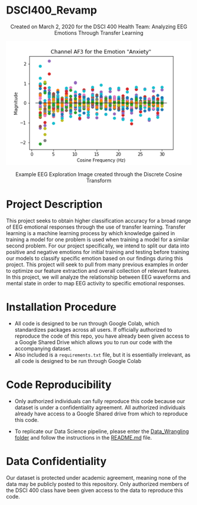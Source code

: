 # DSCI400_Revamp
<p align="center">
  Created on March 2, 2020 for the DSCI 400 Health Team: 
  Analyzing EEG Emotions Through Transfer Learning  
</p>

<p align="center">
  <img src=DCTExplorationImage.png width="700" title="DCT Exploration Image">
</p>
<p align="center">
  Example EEG Exploration Image created through the Discrete Cosine Transform
</p>

# Project Description
This project seeks to obtain higher classification accuracy for a broad range of EEG emotional responses through the use of transfer learning. Transfer learning is a machine learning process by which knowledge gained in training a model for one problem is used when training a model for a similar second problem. For our project specifically, we intend to split our data into positive and negative emotions for initial training and testing before training our models to classify specific emotion based on our findings during this project. This project will seek to pull from many previous examples in order to optimize our feature extraction and overall collection of relevant features. In this project, we will analyze the relationship between EEG waveforms and mental state in order to map EEG activity to specific emotional responses. 


# Installation Procedure
* All code is designed to be run through Google Colab, which standardizes packages across all users. If officially authorized to reproduce the code of this repo, you have already been given access to a Google Shared Drive which allows you to run our code with the accompanying dataset.
* Also included is a `requirements.txt` file, but it is essentially irrelevant, as all code is designed to be run through Google Colab

# Code Reproducibility
* Only authorized individuals can fully reproduce this code because our dataset is under a confidentiality agreement. All authorized individuals already have access to a Google Shared drive from which to reproduce this code.

* To replicate our Data Science pipeline, please enter the [Data_Wrangling folder](https://github.com/thesalmonification/DSCI400_Revamp/tree/master/Data_Wrangling/)
and follow the instructions in the [README.md](https://github.com/thesalmonification/DSCI400_Revamp/tree/master/Data_Wrangling/README.md) file.


# Data Confidentiality
Our dataset is protected under academic agreement, meaning none of the data may be publicly posted to this repository. Only authorized members of the DSCI 400 class have been given access to the data to reproduce this code. 

